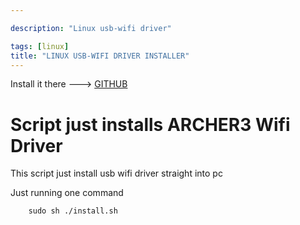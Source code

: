 ```yaml
---

description: "Linux usb-wifi driver"

tags: [linux]
title: "LINUX USB-WIFI DRIVER INSTALLER"
---
```


Install it there ---> [GITHUB](https://github.com/ZapCodes/ARCHER3-WIFI-DRIVER)


# Script just installs ARCHER3 Wifi Driver #

This script just install usb wifi driver straight into pc

Just running one command

    
        sudo sh ./install.sh







